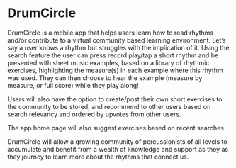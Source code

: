 # DrumCircle

DrumCircle is a mobile app that helps users learn how to read rhythms and/or contribute to a virtual community based learning environment. Let’s say a user knows a rhythm but struggles with the implication of it. Using the search feature the user can press record play/tap a short rhythm and be presented with sheet music examples, based on a library of rhythmic exercises, highlighting the measure(s) in each example where this rhythm was used. They can then choose to hear the example (measure by measure, or full score) while they play along! 
 
Users will also have the option to create/post their own short exercises to the community to be stored, and recommend to other users based on search relevancy and ordered by upvotes from other users.

The app home page will also suggest exercises based on recent searches.

DrumCircle will allow a growing community of percussionists of all levels to accumulate and benefit from a wealth of knowledge and support as they as they journey to learn more about the rhythms that connect us.
